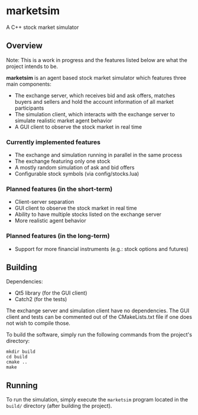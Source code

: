 # marketsim

A C++ stock market simulator

## Overview
Note: This is a work in progress and the features listed below are what the project intends to be.

**marketsim** is an agent based stock market simulator which features three main components: 
* The exchange server, which receives bid and ask offers, matches buyers and sellers and hold the account information of all market participants
* The simulation client, which interacts with the exchange server to simulate realistic market agent behavior
* A GUI client to observe the stock market in real time

### Currently implemented features
* The exchange and simulation running in parallel in the same process
* The exchange featuring only one stock
* A mostly random simulation of ask and bid offers
* Configurable stock symbols (via config/stocks.lua)

### Planned features (in the short-term)
* Client-server separation
* GUI client to observe the stock market in real time
* Ability to have multiple stocks listed on the exchange server
* More realistic agent behavior

### Planned features (in the long-term)
* Support for more financial instruments (e.g.: stock options and futures)

## Building
Dependencies:
* Qt5 library (for the GUI client)
* Catch2 (for the tests)

The exchange server and simulation client have no dependencies. The GUI client and tests can be commented out of the CMakeLists.txt file if one does not wish to compile those.

To build the software, simply run the following commands from the project's directory:
```
mkdir build
cd build
cmake ..
make
```

## Running
To run the simulation, simply execute the `marketsim` program located in the `build/` directory (after building the project).